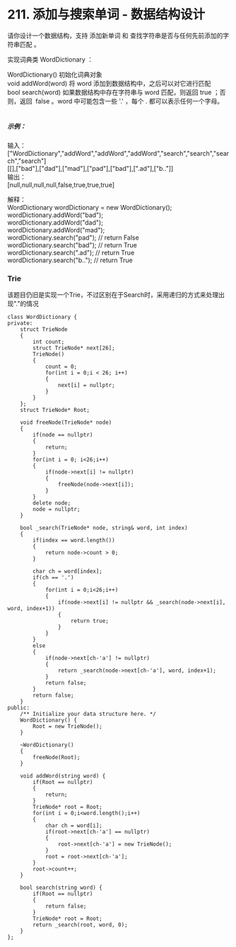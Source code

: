 # 211. 添加与搜索单词 - 数据结构设计
请你设计一个数据结构，支持 添加新单词 和 查找字符串是否与任何先前添加的字符串匹配 。  
  
实现词典类 WordDictionary ：  

WordDictionary() 初始化词典对象  
void addWord(word) 将 word 添加到数据结构中，之后可以对它进行匹配  
bool search(word) 如果数据结构中存在字符串与 word 匹配，则返回 true ；否则，返回  false 。word 中可能包含一些 '.' ，每个 . 都可以表示任何一个字母。  
 
##### 示例：
  
输入：  
["WordDictionary","addWord","addWord","addWord","search","search","search","search"]  
[[],["bad"],["dad"],["mad"],["pad"],["bad"],[".ad"],["b.."]]  
输出：  
[null,null,null,null,false,true,true,true]  

解释：  
WordDictionary wordDictionary = new WordDictionary();  
wordDictionary.addWord("bad");  
wordDictionary.addWord("dad");  
wordDictionary.addWord("mad");  
wordDictionary.search("pad"); // return False  
wordDictionary.search("bad"); // return True  
wordDictionary.search(".ad"); // return True  
wordDictionary.search("b.."); // return True  

### Trie
该题目仍旧是实现一个Trie，不过区别在于Search时，采用递归的方式来处理出现"."的情况
```
class WordDictionary {
private:    
    struct TrieNode
    {
        int count;
        struct TrieNode* next[26];
        TrieNode()
        {
            count = 0;
            for(int i = 0;i < 26; i++)
            {
                next[i] = nullptr;
            }
        }
    };
    struct TrieNode* Root;

    void freeNode(TrieNode* node)
    {
        if(node == nullptr)
        {
            return;
        }
        for(int i = 0; i<26;i++)    
        {
            if(node->next[i] != nullptr)
            {
                freeNode(node->next[i]);
            }
        }
        delete node;
        node = nullptr;
    }

    bool _search(TrieNode* node, string& word, int index)
    {
        if(index == word.length())
        {
            return node->count > 0;
        }
       
        char ch = word[index];
        if(ch == '.')
        {
            for(int i = 0;i<26;i++)
            {
                if(node->next[i] != nullptr && _search(node->next[i], word, index+1))
                {
                    return true;
                }
            }
        }
        else
        {
            if(node->next[ch-'a'] != nullptr)
            {
                return _search(node->next[ch-'a'], word, index+1);
            }
            return false;
        }
        return false;
    }
public:
    /** Initialize your data structure here. */
    WordDictionary() {
        Root = new TrieNode();
    }

    ~WordDictionary()
    {
        freeNode(Root);
    }
    
    void addWord(string word) {
        if(Root == nullptr)
        {
            return;
        }
        TrieNode* root = Root;
        for(int i = 0;i<word.length();i++)
        {
            char ch = word[i];
            if(root->next[ch-'a'] == nullptr)
            {
                root->next[ch-'a'] = new TrieNode();
            }
            root = root->next[ch-'a'];
        }
        root->count++;
    }
    
    bool search(string word) {
        if(Root == nullptr)
        {
            return false;
        }
        TrieNode* root = Root;
        return _search(root, word, 0);
    }
};
```